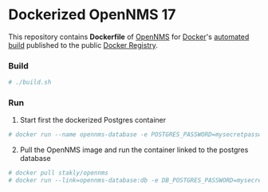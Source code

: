 # Dockerized OpenNMS 17
This repository contains **Dockerfile** of [OpenNMS](http://www.opennms.org/) for [Docker](https://www.docker.io/)'s [automated build](https://registry.hub.docker.com/u/stakly/opennms/) published to the public [Docker Registry](https://hub.docker.com/).

### Build
```sh
# ./build.sh
```

### Run
1. Start first the dockerized Postgres container
```sh
# docker run --name opennms-database -e POSTGRES_PASSWORD=mysecretpassword -d postgres
```

2. Pull the OpenNMS image and run the container linked to the postgres database
```sh
# docker pull stakly/opennms
# docker run --link=opennms-database:db -e DB_POSTGRES_PASSWORD=mysecretpassword --privileged --name opennms -d stakly/opennms
```
